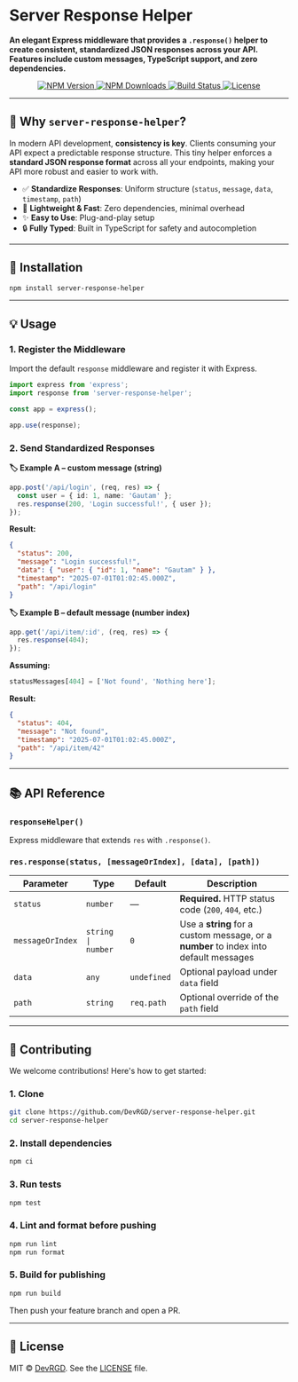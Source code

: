 # Server Response Helper

<p align="left">
  <strong>
    An elegant Express middleware that provides a <code>.response()</code> helper to create consistent, standardized JSON responses across your API. Features include custom messages, TypeScript support, and zero dependencies.
  </strong>
</p>

<p align="center">
  <a href="https://www.npmjs.com/package/server-response-helper" target="_blank">
    <img src="https://img.shields.io/npm/v/server-response-helper?style=for-the-badge&logo=npm&logoColor=white&color=indigo" alt="NPM Version">
  </a>
  <a href="https://www.npmjs.com/package/server-response-helper" target="_blank">
    <img src="https://img.shields.io/npm/dm/server-response-helper?style=for-the-badge&logo=npm&logoColor=white&color=teal" alt="NPM Downloads">
  </a>
  <a href="https://github.com/DevRGD/server-response-helper/actions/workflows/release.yml" target="_blank">
    <img src="https://img.shields.io/github/actions/workflow/status/DevRGD/server-response-helper/release.yml?branch=main&style=for-the-badge&logo=github&logoColor=white&color=indigo" alt="Build Status">
  </a>
  <a href="LICENSE" target="_blank">
    <img src="https://img.shields.io/npm/l/server-response-helper?style=for-the-badge&logo=files&logoColor=white&color=teal" alt="License">
  </a>
</p>

---

## 🤔 Why `server-response-helper`?

In modern API development, **consistency is key**. Clients consuming your API expect a predictable response structure. This tiny helper enforces a **standard JSON response format** across all your endpoints, making your API more robust and easier to work with.

- ✅ **Standardize Responses**: Uniform structure (`status`, `message`, `data`, `timestamp`, `path`)
- 🚀 **Lightweight & Fast**: Zero dependencies, minimal overhead
- ✨ **Easy to Use**: Plug-and-play setup
- 🔒 **Fully Typed**: Built in TypeScript for safety and autocompletion

---

## 🚀 Installation

```bash
npm install server-response-helper
```

---

## 💡 Usage

### 1. Register the Middleware

Import the default `response` middleware and register it with Express.

```ts
import express from 'express';
import response from 'server-response-helper';

const app = express();

app.use(response);
```

### 2. Send Standardized Responses

**🏷️ Example A – custom message (string)**

```ts
app.post('/api/login', (req, res) => {
  const user = { id: 1, name: 'Gautam' };
  res.response(200, 'Login successful!', { user });
});
```

**Result:**

```json
{
  "status": 200,
  "message": "Login successful!",
  "data": { "user": { "id": 1, "name": "Gautam" } },
  "timestamp": "2025-07-01T01:02:45.000Z",
  "path": "/api/login"
}
```

**🏷️ Example B – default message (number index)**

```ts
app.get('/api/item/:id', (req, res) => {
  res.response(404);
});
```

**Assuming:**

```ts
statusMessages[404] = ['Not found', 'Nothing here'];
```

**Result:**

```json
{
  "status": 404,
  "message": "Not found",
  "timestamp": "2025-07-01T01:02:45.000Z",
  "path": "/api/item/42"
}
```

---

## 📚 API Reference

### `responseHelper()`

Express middleware that extends `res` with `.response()`.

### `res.response(status, [messageOrIndex], [data], [path])`

| Parameter        | Type               | Default     | Description                                                                           |
| ---------------- | ------------------ | ----------- | ------------------------------------------------------------------------------------- |
| `status`         | `number`           | —           | **Required.** HTTP status code (`200`, `404`, etc.)                                   |
| `messageOrIndex` | `string \| number` | `0`         | Use a **string** for a custom message, or a **number** to index into default messages |
| `data`           | `any`              | `undefined` | Optional payload under `data` field                                                   |
| `path`           | `string`           | `req.path`  | Optional override of the `path` field                                                 |

---

## 🤝 Contributing

We welcome contributions! Here's how to get started:

### 1. Clone

```bash
git clone https://github.com/DevRGD/server-response-helper.git
cd server-response-helper
```

### 2. Install dependencies

```bash
npm ci
```

### 3. Run tests

```bash
npm test
```

### 4. Lint and format before pushing

```bash
npm run lint
npm run format
```

### 5. Build for publishing

```bash
npm run build
```

Then push your feature branch and open a PR.

---

## 📜 License

MIT © [DevRGD](https://github.com/DevRGD). See the [LICENSE](LICENSE) file.
